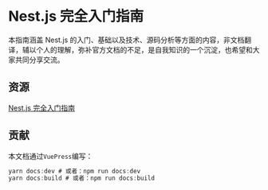 # Nest.js 完全入门指南

本指南涵盖 Nest.js 的入门、基础以及技术、源码分析等方面的内容，非文档翻译，辅以个人的理解，弥补官方文档的不足，是自我知识的一个沉淀，也希望和大家共同分享交流。

## 资源

[Nest.js 完全入门指南]()

## 贡献

本文档通过`VuePress`编写：

```ts
yarn docs:dev # 或者：npm run docs:dev
yarn docs:build # 或者：npm run docs:build
```

